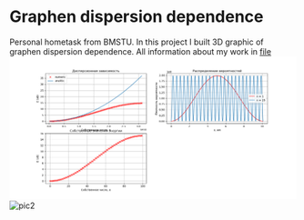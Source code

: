 # Graphen dispersion dependence
Personal hometask from BMSTU. In this project I built 3D graphic of graphen dispersion dependence. All information about my work in [file](https://github.com/Bazarovinc/graphen_dispersion_dependence/blob/master/%D0%94%D0%B8%D1%81%D0%BF%D0%B5%D1%80%D1%81%D0%B8%D0%BE%D0%BD%D0%BD%D0%B0%D1%8F%20%D0%B7%D0%B0%D0%B2%D0%B8%D1%81%D0%B8%D0%BC%D0%BE%D1%81%D1%82%D1%8C%20%D0%B3%D1%80%D0%B0%D1%84%D0%B5%D0%BD%D0%B0.pdf)
![pic](https://github.com/Bazarovinc/graphen_dispersion_dependence/blob/master/imagies/Figure_1.png)
![pic2](https://github.com/Bazarovinc/graphen_dispersion_dependence/blob/master/imagies/graphen.png)

